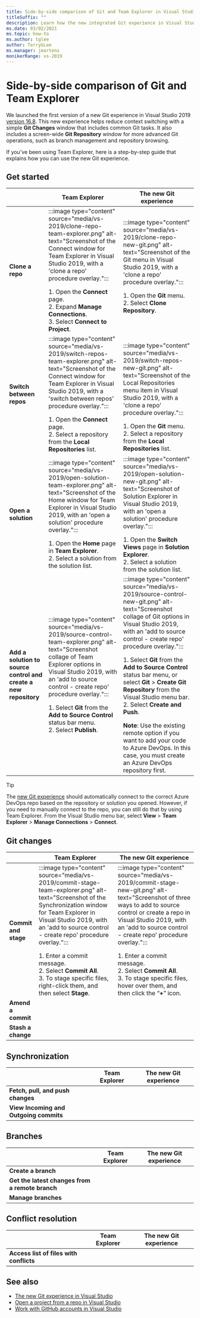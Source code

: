 ```yaml
---
title: Side-by-side comparison of Git and Team Explorer in Visual Studio
titleSuffix: ""
description: Learn how the new integrated Git experience in Visual Studio 2019 can help you be more productive.
ms.date: 03/02/2021
ms.topic: how-to
ms.author: tglee
author: TerryGLee
ms.manager: jmartens
monikerRange: vs-2019
---
```

# Side-by-side comparison of Git and Team Explorer

We launched the first version of a new Git experience in Visual Studio 2019 [version 16.8](/visualstudio/releases/2019/release-notes/). This new experience helps reduce context switching with a simple **Git Changes** window that includes common Git tasks. It also includes a screen-wide **Git Repository** window for more advanced Git operations, such as branch management and repository browsing.

If you’ve been using Team Explorer, here is a step-by-step guide that explains how you can use the new Git experience.

## Get started

|         |Team Explorer  |The new Git experience |
|---------|---------|---------|
|**Clone a repo**     | :::image type="content" source="media/vs-2019/clone-repo-team-explorer.png" alt-text="Screenshot of the Connect window for Team Explorer in Visual Studio 2019, with a 'clone a repo' procedure overlay.":::  </p>1. Open the **Connect** page. <br> 2. Expand **Manage Connections**. <br> 3. Select **Connect to Project**.      | :::image type="content" source="media/vs-2019/clone-repo-new-git.png" alt-text="Screenshot of the Git menu in Visual Studio 2019, with a 'clone a repo' procedure overlay.":::  </p> 1. Open the **Git** menu. <br>2. Select **Clone Repository**. <br><br>      |
|**Switch between repos**     | :::image type="content" source="media/vs-2019/switch-repos-team-explorer.png" alt-text="Screenshot of the Connect window for Team Explorer in Visual Studio 2019, with a 'switch between repos' procedure overlay."::: </p>1. Open the **Connect** page. <br>2. Select a repository from the **Local Repositories** list.       | </p>:::image type="content" source="media/vs-2019/switch-repos-new-git.png" alt-text="Screenshot of the Local Repositories menu item in Visual Studio 2019, with a 'clone a repo' procedure overlay.":::</p>1. Open the **Git** menu. <br>2. Select a repository from the **Local Repositories** list.  |
|**Open a solution**     |  :::image type="content" source="media/vs-2019/open-solution-team-explorer.png" alt-text="Screenshot of the Home window for Team Explorer in Visual Studio 2019, with an 'open a solution' procedure overlay.":::</p>1. Open the **Home** page in **Team Explorer**. <br>2. Select a solution from the solution list.       |  :::image type="content" source="media/vs-2019/open-solution-new-git.png" alt-text="Screenshot of Solution Explorer in Visual Studio 2019, with an 'open a solution' procedure overlay.":::</p>1. Open the **Switch Views** page in **Solution Explorer**. <br>2. Select a solution from the solution list.       |
|**Add a solution to source control and create a new repository**     | :::image type="content" source="media/vs-2019/source-control-team-explorer.png" alt-text="Screenshot collage of Team Explorer options in Visual Studio 2019, with an 'add to source control - create repo' procedure overlay.":::</p>1. Select **Git** from the **Add to Source Control** status bar menu. <br>2. Select **Publish**.        | :::image type="content" source="media/vs-2019/source-control-new-git.png" alt-text="Screenshot collage of Git options in Visual Studio 2019, with an 'add to source control - create repo' procedure overlay.":::</p>1. Select **Git** from the **Add to Source Control** status bar menu, or select **Git** > **Create Git Repository** from the Visual Studio menu bar. <br>2. Select **Create and Push**. </p> **Note**: Use the existing remote option if you want to add your code to Azure DevOps. In this case, you must create an Azure DevOps repository first.        |
> [!TIP]
> The [new Git experience](git-with-visual-studio.md) should automatically connect to the correct Azure DevOps repo based on the repository or solution you opened. However, if you need to manually connect to the repo, you can still do that by using Team Explorer. From the Visual Studio menu bar, select **View** > **Team Explorer** > **Manage Connections** > **Connect**.

## Git changes

|         |Team Explorer  |The new Git experience |
|---------|---------|---------|
|**Commit and stage** | :::image type="content" source="media/vs-2019/commit-stage-team-explorer.png" alt-text="Screenshot of the Synchronization window for Team Explorer in Visual Studio 2019, with an 'add to source control - create repo' procedure overlay.":::  </p>1. Enter a commit message. <br>2. Select **Commit All**. <br>3. To stage specific files, right-click them, and then select **Stage**.      | :::image type="content" source="media/vs-2019/commit-stage-new-git.png" alt-text="Screenshot of three ways to add to source control or create a repo in Visual Studio 2019, with an 'add to source control - create repo' procedure overlay."::: </p>1. Enter a commit message. <br>2. Select **Commit All**. <br>3. To stage specific files, hover over them, and then click the “**+**” icon.       |
|**Amend a commit**     |         |         |
|**Stash a change**     |         |         |

## Synchronization

|         |Team Explorer  |The new Git experience |
|---------|---------|---------|
|**Fetch, pull, and push changes** |         |         |
|**View Incoming and Outgoing commits** |         |         |

## Branches

|         |Team Explorer  |The new Git experience |
|---------|---------|---------|
|**Create a branch** |         |         |
|**Get the latest changes from a remote branch** |         |         |
|**Manage branches** |         |         |

## Conflict resolution

|         |Team Explorer  |The new Git experience |
|---------|---------|---------|
|**Access list of files with conflicts** |         |         |

## See also
- [The new Git experience in Visual Studio](git-with-visual-studio.md)
- [Open a project from a repo in Visual Studio](../get-started/tutorial-open-project-from-repo-visual-studio-2019)
- [Work with GitHub accounts in Visual Studio](work-with-github-accounts.md)